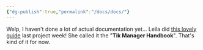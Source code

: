 ```yaml
---
{"dg-publish":true,"permalink":"/docs/docs/"}
---
```


Welp, I haven't done a lot of actual documentation yet... Leila did [this lovely guide](https://docs.google.com/document/d/1DJBiOXlibJ0Oaoi5wXTbmZM5Ps4Lsh33EJfQPW5Bk0M/edit?tab=t.0#heading=h.aioiluicr5of) last project week! She called it the "**Tik Manager Handbook**". That's kind of it for now.
